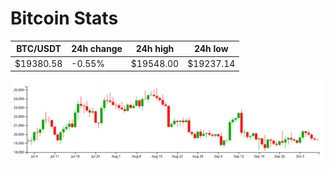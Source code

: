 # Bitcoin Stats

BTC/USDT|24h change|24h high|24h low|
|---|---|---|---|
|$19380.58|-0.55%|$19548.00|$19237.14|

<img src="./chart.svg">
